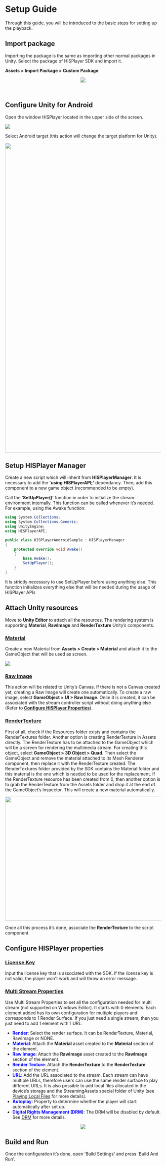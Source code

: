 # Setup Guide

Through this guide, you will be introduced to the basic steps for setting up the playback.

## Import package

Importing the package is the same as importing other normal packages in Unity. 
Select the package of HISPlayer SDK and import it.

**Assets > Import Package > Custom Package**

<p align="center">
<img src="./assets/import-package.png">
</p>

<br>

## Configure Unity for Android

Open the window HISPlayer located in the upper side of the screen.

<img src="./assets/configure-unity.png">

Select Android target (this action will change the target platform for Unity).

<p align="center">
<img src="./assets/android-target.png" width="600" height="1000">
</p>

## Setup HISPlayer Manager

Create a new script which will inherit from **HISPlayerManager**. It is necessary to add the **'using HISPlayerAPI;'** dependancy. Then, add this component to a new game object (recommended to be empty).

Call the ‘**SetUpPlayer()**’ function in order to initialize the stream environment internally. This function can be called whenever it’s needed.
For example, using the Awake function:

```C#
using System.Collections;
using System.Collections.Generic;
using UnityEngine;
using HISPlayerAPI;

public class HISPlayerAndroidSample : HISPlayerManager
{
    protected override void Awake()
    {
        base.Awake();
        SetUpPlayer();
    }
}
```
It is strictly necessary to use SetUpPlayer before using anything else. This function initializes everything else that will be needed during the usage of HISPlayer APIs

## Attach Unity resources

Move to **Unity Editor** to attach all the resources. The rendering system is supporting **Material**, **RawImage** and **RenderTexture** Unity’s components.

### <ins>Material</ins>

Create a new Material from **Assets > Create > Material** and attach it to the GameObject that will be used as screen.

<img src="./assets/attach-material.png">

### <ins>Raw Image</ins>

This action will be related to Unity’s Canvas. If there is not a Canvas created yet, creating a Raw Image will create one automatically. 
To create a raw image, select **GameObject > UI > Raw Image**.
Once it is created, it can be associated with the stream controller script without doing anything else (Refer to [**Configure HISPlayer Properties**](./setup-guide.md#Configure-HISPlayer-properties)).

### <ins>RenderTexture</ins>

First of all, check if the Resources folder exists and contains the RenderTextures folder. Another option is creating RenderTexture in Assets directly.
The RenderTexture has to be attached to the GameObject which will be a screen for rendering the multimedia stream. 
For creating this object, select **GameObject > 3D Object > Quad**. Then select the GameObject and remove the material attached to its Mesh Renderer component, then replace it with the RenderTexture created. The RenderTextures folder provided by the SDK contains the Material folder and this material is the one which is needed to be used for the replacement. If the RenderTexture resource has been created from 0, then another option is to grab the RenderTexture from the Assets folder and drop it at the end of the GameObject’s Inspector. This will create a new material automatically.

<p align="center">
<img src="./assets/attach-rendertexture.png" width="600" height="400">
</p>

Once all this process it’s done, associate the **RenderTexture** to the script component. 

## Configure HISPlayer properties

### <ins>License Key</ins>
Input the license key that is associated with the SDK. If the license key is not valid, the player won't work and will throw an error message.

### <ins>Multi Stream Properties</ins>
Use Multi Stream Properties to set all the configuration needed for multi stream (not supported on Windows Editor). It starts with 0 elements. Each element added has its own configuration for multiple players and corresponds to 1 Render Surface. If you just need a single stream, then you just need to add 1 element with 1 URL.

* <span style="color:blue">**Render**</span>: Select the render surface. It can be RenderTexture, Material, RawImage or NONE.
* <span style="color:blue">**Material**</span>: Attach the **Material** asset created to the **Material** section of the element.
* <span style="color:blue">**Raw Image**</span>: Attach the **RawImage** asset created to the **RawImage** section of the element.
* <span style="color:blue">**Render Texture**</span>: Attach the **RenderTexture** to the **RenderTexture** section of the element.
* <span style="color:blue">**URL**</span>: Add the URL associated to the stream. Each stream can have multiple URLs, therefore users can use the same render surface to play different URLs. It is also possible to add local files allocated in the device’s storage and the StreamingAssets special folder of Unity (see [Playing Local Files](/local-files.md) for more details).
* <span style="color:blue">**Autoplay**</span>: Property to determine whether the player will start automatically after set up.
* <span style="color:blue">**Digital Rights Management (DRM)**</span>: The DRM will be disabled by default.  See [DRM](#DRM) for more details.
<p align="center">
<img src="./assets/multistream-properties.PNG">
</p>

## Build and Run
Once the configuration it’s done, open 'Build Settings' and press 'Build And Run'.
